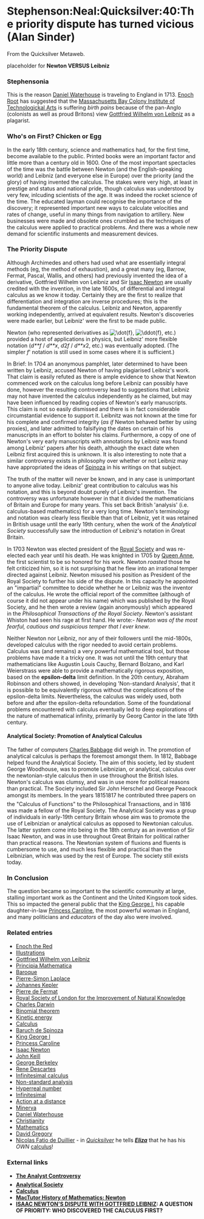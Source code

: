 
# Stephenson:Neal:Quicksilver:40:The priority dispute has turned vicious (Alan Sinder)

From the Quicksilver Metaweb.

placeholder for **Newton VERSUS Leibniz**

### Stephensonia


This is the reason [Daniel Waterhouse](/daniel-waterhouse) is traveling to England in 1713. [Enoch Root](/stephenson-neal-quicksilver-enoch-root) has suggested that the [Massachusetts Bay Colony Institute of Technologickal Arts](/massachusetts-bay-colony-institute-of-technologickal-arts) is suffering *birth pains* because of the pan-Anglo (colonists as well as proud Britons) view [Gottfried Wilhelm von Leibniz](/gottfried-wilhelm-von-leibniz) as a plagarist.

### Who's on First? Chicken or Egg


In the early 18th century, science and mathematics had, for the first time, become available to the public. Printed books were an important factor and little more than a century old in 1600. One of the most important spectacles of the time was the battle between Newton (and the English-speaking world) and Leibniz (and everyone else in Europe) over the priority (and the glory) of having invented the calculus. The stakes were very high, at least in prestige and status and national pride, though calculus was understood by very few, inlcuding scientists of the age. It was indeed the rocket science of the time. The educated layman could recognise the importance of the discovery; it represented important new ways to calculate velocities and rates of change, useful in many things from navigation to artillery. New businesses were made and obsolete ones crumbled as the techniques of the calculus were applied to practical problems. And there was a whole new demand for scientific instuments and measurement devices.

### The Priority Dispute


Although Archimedes and others had used what are essentially integral methods (eg, the method of exhaustion), and a great many (eg, Barrow, Fermat, Pascal, Wallis, and others) had previously invented the idea of a derivative, Gottfried Wilhelm von Leibniz and Sir [Isaac Newton](/isaac-newton) are usually credited with the invention, in the late 1600s, of differential and integral calculus as we know it today. Certainly they are the first to realize that differentiation and integration are inverse procedures; this is the fundamental theorem of the calculus. Leibniz and Newton, apparently working independently, arrived at equivalent results. Newton's discoveries were made earlier, but Leibniz' were the first to be made public.

Newton (who represented derivatives as ![\dot{f}](/web/20060725170218im_/http://www.metaweb.com/wiki/upload/math/95e15cc14386404b1be183a1a1e2db8d.png), ![\ddot{f}](/web/20060725170218im_/http://www.metaweb.com/wiki/upload/math/8bc3aff6a9feb7f9a04b9088c78c0162.png), etc.) provided a host of applications in physics, but Leibniz' more flexible notation (*d**f* / *d**x*, *d*2*f* / *d**x*2, etc.) was eventually adopted. (The simpler *f*' notation is still used in some cases where it is sufficient.)

In Brief: In 1704 an anonymous pamphlet, later determined to have been written by Leibniz, accused Newton of having plagiarised Leibniz's work. That claim is easily refuted as there is ample evidence to show that Newton commenced work on the calculus long before Leibniz can possibly have done, however the resulting controversy lead to suggestions that Leibniz may not have invented the calculus independently as he claimed, but may have been influenced by reading copies of Newton's early manuscripts. This claim is not so easily dismissed and there is in fact considerable circumstantial evidence to support it. 
Leibnitz was not known at the time for his complete and confirmed integrity (*as if* Newton behaved better by using proxies), and later admitted to falsifying the dates on certain of his manuscripts in an effort to bolster his claims. Furthermore, a copy of one of Newton's very early manuscripts with annotations by Leibniz was found among Leibniz' papers after his death, although the exact date when Leibniz first acquired this is unknown. It is also interesting to note that a similar controversy exists in philosophy over whether or not Leibniz may have appropriated the ideas of [Spinoza](/baruch-de-spinoza) in his writings on that subject.

The truth of the matter will never be known, and in any case is unimportant to anyone alive today. Leibniz' great contribution to calculus was his notation, and this is beyond doubt purely of Leibniz's invention. The controversy was unfortunate however in that it divided the mathematicians of Britain and Europe for many years. This set back British 'analysis' (i.e. calculus-based mathematics) for a very long time. Newton's terminology and notation was clearly less flexible than that of Leibniz, yet it was retained in British usage until the early 19th century, when the work of the *Analytical Society* successfully saw the introduction of Leibniz's notation in Great Britain. 

In 1703 Newton was elected president of the [Royal Society](/royal-society) and was re-elected each year until his death. He was knighted in 1705 by [Queen Anne](/queen-anne), the first scientist to be so honored for his work. Newton *roasted* those he felt criticized him, so it is not surprising that he flew into an irrational temper directed against Leibniz. Newton misused his position as President of the Royal Society to further his side of the dispute. In this capacity he appointed an "impartial" committee to decide whether he or Leibniz was the inventor of the calculus. He wrote the official report of the committee (although of course it did not appear under his name) which was published by the Royal Society, and he then wrote a review (again anonymously) which appeared in the *Philosophical Transactions of the Royal Society*. 
Newton's assistant Whiston had seen his rage at first hand. He wrote:- *Newton was of the most fearful, cautious and suspicious temper that I ever knew*. 

Neither Newton nor Leibniz, nor any of their followers until the mid-1800s, developed calculus with the rigor needed to avoid certain problems. Calculus was (and remains) a very powerful mathematical tool, but those problems have made it a tricky one. It was not until the 19th century that mathematicians like Augustin Louis Cauchy, Bernard Bolzano, and Karl Weierstrass were able to provide a mathematically rigorous exposition, based on the **epsilon-delta** limit definition. In the 20th century, Abraham Robinson and others showed, in developing 'Non-standard Analysis', that it is possible to be equivalently rigorous without the complications of the epsilon-delta limits. Nevertheless, the calculus was widely used, both before and after the epsilon-delta refoundation. Some of the foundational problems encountered with calculus eventually led to deep explorations of the nature of mathematical infinity, primarily by Georg Cantor in the late 19th century. 

#### Analytical Society: Promotion of Analytical Calculus


The father of computers [Charles Babbage](/charles-babbage) did weigh in. The promotion of analytical calculus is perhaps the foremost amongst them. In 1812, Babbage helped found the Analytical Society. The aim of this society, led by student George Woodhouse, was to promote Leibnizian, or analytical, calculus over the newtonian-style calculus then in use throughout the British Isles. Newton's calculus was clumsy, and was in use more for political reasons than practical. The Society included Sir John Herschel and George Peacock amongst its members. In the years 18151817 he contributed three papers on the "Calculus of Functions" to the Philosophical Transactions, and in 1816 was made a fellow of the Royal Society. The Analytical Society was a group of individuals in early-19th century Britain whose aim was to promote the use of Leibnizian or analytical calculus as opposed to Newtonian calculus. The latter system come into being in the 18th century as an invention of Sir Isaac Newton, and was in use throughout Great Britain for political rather than practical reasons. The Newtonian system of fluxions and fluents is cumbersome to use, and much less flexible and practical than the Leibnizian, which was used by the rest of Europe. The society still exists today. 

### In Conclusion


The question became so important to the scientific community at large, stalling important work as the Continent and the United Kingsom took sides. This so impacted the general public that the [King George I](/george-i-of-england), his capable daughter-in-law [Princess Caroline](/caroline-of-ansbach), the most powerful woman in England, and many politicians and *educators* of the day also were involved.

### Related entries


* [Enoch the Red](/stephenson-neal-quicksilver-enoch-root)
* [Illustrations](/stephenson-neal-quicksilver-list-of-figures-and-illustrations)
* [Gottfried Wilhelm von Leibniz](/gottfried-wilhelm-von-leibniz)
* [Principia Mathematica](/principia-mathematica)
* [Baroque](/baroque)
* [Pierre-Simon Laplace](/pierre-simon-laplace)
* [Johannes Kepler](/johannes-kepler)
* [Pierre de Fermat](/pierre-de-fermat)
* [Royal Society of London for the Improvement of Natural Knowledge](/royal-society-of-london-for-the-improvement-of-natural-knowledge)
* [Charles Darwin](/charles-darwin)
* [Binomial theorem](/binomial-theorem)
* [Kinetic energy](/kinetic-energy)
* [Calculus](/calculus)
* [Baruch de Spinoza](/baruch-de-spinoza)
* [King George I](/george-i-of-england)
* [Princess Caroline](/caroline-of-ansbach)
* [Isaac Newton](/isaac-newton)
* [John Keill](/john-keill)
* [George Berkeley](/george-berkeley)
* [Rene Descartes](/rene-descartes)
* [Infinitesimal calculus](/infinitesimal-calculus)
* [Non-standard analysis](/non-standard-analysis)
* [Hyperreal number](/hyperreal-number)
* [Infinitesimal](/infinitesimal)
* [Action at a distance](/action-at-a-distance)
* [Minerva](/minerva)
* [Daniel Waterhouse](/daniel-waterhouse)
* [Christianity](/christianity)
* [Mathematics](/mathematics)
* [David Gregory](/david-gregory)
* [Nicolas Fatio de Duillier](/nicolas-fatio-de-duillier) - in *[Quicksilver](/quicksilver)* he tells ***[Eliza](/eliza-de-la-zeur)*** that he has his *OWN* [calculus](/calculus)!


### External links


* **[The Analyst Controversy](/http-www-maths-tcd-ie-pub-histmath-people-berkeley-analcont-html)**
* **[Analytical Society](/http-en2-wikipedia-org-wiki-analytical-society)**
* **[Calculus](/http-en2-wikipedia-org-wiki-calculus)**
* **[MacTutor History of Mathematics: Newton](/http-www-gap-dcs-st-and-ac-uk-history-mathematicians-newton-html)**
* **[ISAAC NEWTON'S DISPUTE WITH GOTTFRIED LEIBNIZ](/http-hydro4-sci-fau-edu-rjordan-phy1931-newton-newton-htm): A QUESTION OF PRIORITY: WHO DISCOVERED THE CALCULUS FIRST?**
